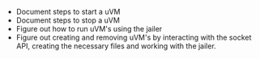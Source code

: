 - Document steps to start a uVM
- Document steps to stop a uVM
- Figure out how to run uVM's using the jailer
- Figure out creating and removing uVM's by interacting with the socket API, creating the necessary files and working with the jailer.

